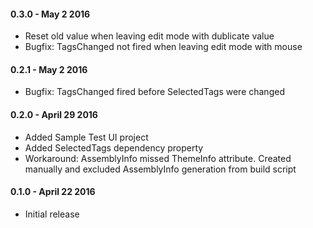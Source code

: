 #### 0.3.0 - May 2 2016
* Reset old value when leaving edit mode with dublicate value
* Bugfix: TagsChanged not fired when leaving edit mode with mouse

#### 0.2.1 - May 2 2016
* Bugfix: TagsChanged fired before SelectedTags were changed

#### 0.2.0 - April 29 2016
* Added Sample Test UI project
* Added SelectedTags dependency property
* Workaround: AssemblyInfo missed ThemeInfo attribute. Created manually and excluded AssemblyInfo generation from build script

#### 0.1.0 - April 22 2016
* Initial release

